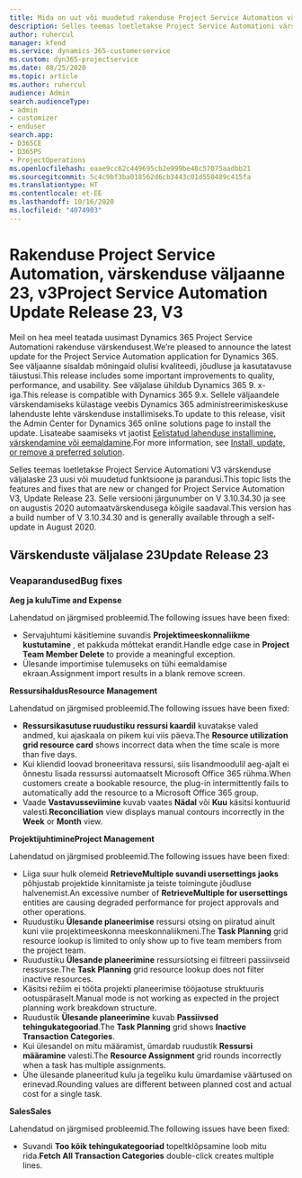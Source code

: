 ```yaml
---
title: Mida on uut või muudetud rakenduse Project Service Automation värskenduse väljaandes 23, V3
description: Selles teemas loetletakse Project Service Automationi värskenduse väljalaske 23, V3 saadaolevaid funktsioone ja parandusi.
author: ruhercul
manager: kfend
ms.service: dynamics-365-customerservice
ms.custom: dyn365-projectservice
ms.date: 08/25/2020
ms.topic: article
ms.author: ruhercul
audience: Admin
search.audienceType:
- admin
- customizer
- enduser
search.app:
- D365CE
- D365PS
- ProjectOperations
ms.openlocfilehash: eaae9cc62c449695cb2e999be48c57075aadbb21
ms.sourcegitcommit: 5c4c9bf3ba018562d6cb3443c01d550489c415fa
ms.translationtype: HT
ms.contentlocale: et-EE
ms.lasthandoff: 10/16/2020
ms.locfileid: "4074903"
---
```

# <a name="project-service-automation-update-release-23-v3"></a><span data-ttu-id="ff140-103">Rakenduse Project Service Automation, värskenduse väljaanne 23, v3</span><span class="sxs-lookup"><span data-stu-id="ff140-103">Project Service Automation Update Release 23, V3</span></span>

<span data-ttu-id="ff140-104">Meil on hea meel teatada uusimast Dynamics 365 Project Service Automationi rakenduse värskendusest.</span><span class="sxs-lookup"><span data-stu-id="ff140-104">We’re pleased to announce the latest update for the Project Service Automation application for Dynamics 365.</span></span> <span data-ttu-id="ff140-105">See väljaanne sisaldab mõningaid olulisi kvaliteedi, jõudluse ja kasutatavuse täiustusi.</span><span class="sxs-lookup"><span data-stu-id="ff140-105">This release includes some important improvements to quality, performance, and usability.</span></span> <span data-ttu-id="ff140-106">See väljalase ühildub Dynamics 365 9. x-iga.</span><span class="sxs-lookup"><span data-stu-id="ff140-106">This release is compatible with Dynamics 365 9.x.</span></span> <span data-ttu-id="ff140-107">Sellele väljaandele värskendamiseks külastage veebis Dynamics 365 administreerimiskeskuse lahenduste lehte värskenduse installimiseks.</span><span class="sxs-lookup"><span data-stu-id="ff140-107">To update to this release, visit the Admin Center for Dynamics 365 online solutions page to install the update.</span></span> <span data-ttu-id="ff140-108">Lisateabe saamiseks vt jaotist [Eelistatud lahenduse installimine, värskendamine või eemaldamine](https://docs.microsoft.com/power-platform/admin/install-remove-preferred-solution).</span><span class="sxs-lookup"><span data-stu-id="ff140-108">For more information, see [Install, update, or remove a preferred solution](https://docs.microsoft.com/power-platform/admin/install-remove-preferred-solution).</span></span>

<span data-ttu-id="ff140-109">Selles teemas loetletakse Project Service Automationi V3 värskenduse väljalaske 23 uusi või muudetud funktsioone ja parandusi.</span><span class="sxs-lookup"><span data-stu-id="ff140-109">This topic lists the features and fixes that are new or changed for Project Service Automation V3, Update Release 23.</span></span> <span data-ttu-id="ff140-110">Selle versiooni järgunumber on V 3.10.34.30 ja see on augustis 2020 automaatvärskendusega kõigile saadaval.</span><span class="sxs-lookup"><span data-stu-id="ff140-110">This version has a build number of V 3.10.34.30 and is generally available through a self-update in August 2020.</span></span>

## <a name="update-release-23"></a><span data-ttu-id="ff140-111">Värskenduste väljalase 23</span><span class="sxs-lookup"><span data-stu-id="ff140-111">Update Release 23</span></span>

### <a name="bug-fixes"></a><span data-ttu-id="ff140-112">Veaparandused</span><span class="sxs-lookup"><span data-stu-id="ff140-112">Bug fixes</span></span>

<span data-ttu-id="ff140-113">**Aeg ja kulu**</span><span class="sxs-lookup"><span data-stu-id="ff140-113">**Time and Expense**</span></span>

<span data-ttu-id="ff140-114">Lahendatud on järgmised probleemid.</span><span class="sxs-lookup"><span data-stu-id="ff140-114">The following issues have been fixed:</span></span>
- <span data-ttu-id="ff140-115">Servajuhtumi käsitlemine suvandis **Projektimeeskonnaliikme kustutamine** , et pakkuda mõttekat erandit.</span><span class="sxs-lookup"><span data-stu-id="ff140-115">Handle edge case in **Project Team Member Delete** to provide a meaningful exception.</span></span>
- <span data-ttu-id="ff140-116">Ülesande importimise tulemuseks on tühi eemaldamise ekraan.</span><span class="sxs-lookup"><span data-stu-id="ff140-116">Assignment import results in a blank remove screen.</span></span>

<span data-ttu-id="ff140-117">**Ressursihaldus**</span><span class="sxs-lookup"><span data-stu-id="ff140-117">**Resource Management**</span></span>

<span data-ttu-id="ff140-118">Lahendatud on järgmised probleemid.</span><span class="sxs-lookup"><span data-stu-id="ff140-118">The following issues have been fixed:</span></span>

- <span data-ttu-id="ff140-119">**Ressursikasutuse ruudustiku ressursi kaardil** kuvatakse valed andmed, kui ajaskaala on pikem kui viis päeva.</span><span class="sxs-lookup"><span data-stu-id="ff140-119">The **Resource utilization grid resource card** shows incorrect data when the time scale is more than five days.</span></span>
- <span data-ttu-id="ff140-120">Kui kliendid loovad broneeritava ressursi, siis lisandmoodulil aeg-ajalt ei õnnestu lisada ressurssi automaatselt Microsoft Office 365 rühma.</span><span class="sxs-lookup"><span data-stu-id="ff140-120">When customers create a bookable resource, the plug-in intermittently fails to automatically add the resource to a Microsoft Office 365 group.</span></span>
- <span data-ttu-id="ff140-121">Vaade **Vastavusseviimine** kuvab vaates **Nädal** või **Kuu** käsitsi kontuurid valesti.</span><span class="sxs-lookup"><span data-stu-id="ff140-121">**Reconciliation** view displays manual contours incorrectly in the **Week** or **Month** view.</span></span>

<span data-ttu-id="ff140-122">**Projektijuhtimine**</span><span class="sxs-lookup"><span data-stu-id="ff140-122">**Project Management**</span></span>

<span data-ttu-id="ff140-123">Lahendatud on järgmised probleemid.</span><span class="sxs-lookup"><span data-stu-id="ff140-123">The following issues have been fixed:</span></span>

- <span data-ttu-id="ff140-124">Liiga suur hulk olemeid **RetrieveMultiple suvandi usersettings jaoks** põhjustab projektide kinnitamiste ja teiste toimingute jõudluse halvenemist.</span><span class="sxs-lookup"><span data-stu-id="ff140-124">An excessive number of **RetrieveMultiple for usersettings** entities are causing degraded performance for project approvals and other operations.</span></span>
- <span data-ttu-id="ff140-125">Ruudustiku **Ülesande planeerimise** ressursi otsing on piiratud ainult kuni viie projektimeeskonna meeskonnaliikmeni.</span><span class="sxs-lookup"><span data-stu-id="ff140-125">The **Task Planning** grid resource lookup is limited to only show up to five team members from the project team.</span></span> 
- <span data-ttu-id="ff140-126">Ruudustiku **Ülesande planeerimine** ressursiotsing ei filtreeri passiivseid ressursse.</span><span class="sxs-lookup"><span data-stu-id="ff140-126">The **Task Planning** grid resource lookup does not filter inactive resources.</span></span>
- <span data-ttu-id="ff140-127">Käsitsi režiim ei tööta projekti planeerimise tööjaotuse struktuuris ootuspäraselt.</span><span class="sxs-lookup"><span data-stu-id="ff140-127">Manual mode is not working as expected in the project planning work breakdown structure.</span></span>
- <span data-ttu-id="ff140-128">Ruudustik **Ülesande planeerimine** kuvab **Passiivsed tehingukategooriad**.</span><span class="sxs-lookup"><span data-stu-id="ff140-128">The **Task Planning** grid shows **Inactive Transaction Categories**.</span></span>
- <span data-ttu-id="ff140-129">Kui ülesandel on mitu määramist, ümardab ruudustik **Ressursi määramine** valesti.</span><span class="sxs-lookup"><span data-stu-id="ff140-129">The **Resource Assignment** grid rounds incorrectly when a task has multiple assignments.</span></span>
- <span data-ttu-id="ff140-130">Ühe ülesande planeeritud kulu ja tegeliku kulu ümardamise väärtused on erinevad.</span><span class="sxs-lookup"><span data-stu-id="ff140-130">Rounding values are different between planned cost and actual cost for a single task.</span></span>

<span data-ttu-id="ff140-131">**Sales**</span><span class="sxs-lookup"><span data-stu-id="ff140-131">**Sales**</span></span>

<span data-ttu-id="ff140-132">Lahendatud on järgmised probleemid.</span><span class="sxs-lookup"><span data-stu-id="ff140-132">The following issues have been fixed:</span></span>

- <span data-ttu-id="ff140-133">Suvandi **Too kõik tehingukategooriad** topeltklõpsamine loob mitu rida.</span><span class="sxs-lookup"><span data-stu-id="ff140-133">**Fetch All Transaction Categories** double-click creates multiple lines.</span></span>
